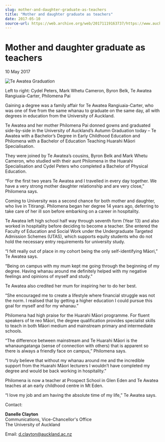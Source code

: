 ```yaml
---
slug: mother-and-daughter-graduate-as-teachers
title: "Mother and daughter graduate as teachers"
date: 2017-05-10
source-url: https://web.archive.org/web/20171119163737/https://www.auckland.ac.nz/en/about/news-events-and-notices/news/news-2017/05/mother-and-daughter-graduate-as-teachers.html
---
```

Mother and daughter graduate as teachers
========================================

10 May 2017

![Te Awatea Graduation](https://www.auckland.ac.nz/en/about/news-events-and-notices/news/news-2017/05/mother-and-daughter-graduate-as-teachers/_jcr_content/par/textimage/image.img.jpg/1494363497519.jpg "Te Awatea Graduation")

Left to right: Cydel Peters, Mark Whetu Cameron, Byron Belk, Te Awatea Rangiuaia-Carter, Philomena Pai

Gaining a degree was a family affair for Te Awatea Rangiuaia-Carter, who was one of five from the same whanau to graduate on the same day, all with degrees in education from the University of Auckland.

Te Awatea and her mother Philomena Pai donned gowns and graduated side-by-side in the University of Auckland’s Autumn Graduation today – Te Awatea with a Bachelor’s Degree in Early Childhood Education and Philomena with a Bachelor of Education Teaching Huarahi Māori Specialisation.

They were joined by Te Awatea’s cousins, Byron Belk and Mark Whetu Cameron, who studied with their aunt Philomena in the Huarahi Specialisation and Cydel Peters who completed a Bachelor of Physical Education.

“For the first two years Te Awatea and I travelled in every day together. We have a very strong mother daughter relationship and are very close,” Philomena says.

Coming to University was a second chance for both mother and daughter, who live in Titirangi. Philomena began her degree 14 years ago, deferring to take care of her ill son before embarking on a career in hospitality.

Te Awatea left high school half way through seventh form (Year 13) and also worked in hospitality before deciding to become a teacher. She entered the Faculty of Education and Social Work under the Undergraduate Targeted Admission Schemes (UTAS), which supports equity students who do not hold the necessary entry requirements for university study.

“I felt really out of place in my cohort being the only self-identifying Māori,” Te Awatea says.

“Being on campus with my mum kept me going through the beginning of my degree. Having whanau around me definitely helped with my negative feelings and opinions of myself and study.”

Te Awatea also credited her mum for inspiring her to do her best.

“She encouraged me to create a lifestyle where financial struggle was not the norm. I realised that by getting a higher education I could pursue this goal for myself and for my whanau.”

Philomena had high praise for the Huarahi Māori programme. For fluent speakers of te reo Māori, the degree qualification provides specialist skills to teach in both Māori medium and mainstream primary and intermediate schools.

“The difference between mainstream and Te Huarahi Māori is the whanaungatanga (sense of connection with others) that is apparent so there is always a friendly face on campus,” Philomena says.

“I truly believe that without my whanau around me and the incredible support from the Huarahi Māori lecturers I wouldn’t have completed my degree and would be back working in hospitality.”

Philomena is now a teacher at Prospect School in Glen Eden and Te Awatea teaches at an early childhood centre in Mt Eden.

“I love my job and am having the absolute time of my life,” Te Awatea says.

Contact:

**Danelle Clayton**   
Communications, Vice-Chancellor's Office  
The University of Auckland

Email: [d.clayton@auckland.ac.nz](mailto:d.clayton@auckland.ac.nz)